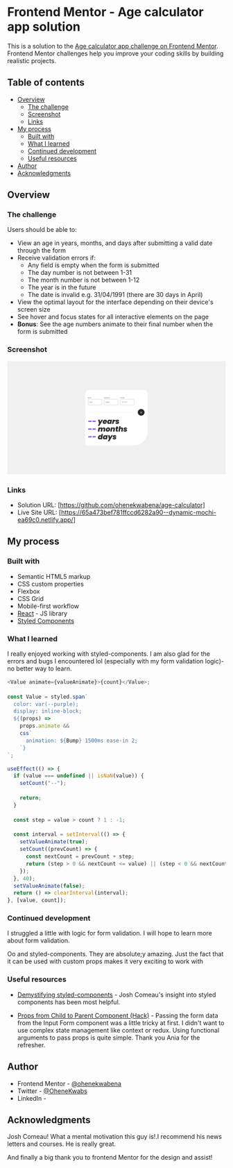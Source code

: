 # Frontend Mentor - Age calculator app solution

This is a solution to the [Age calculator app challenge on Frontend Mentor](https://www.frontendmentor.io/challenges/age-calculator-app-dF9DFFpj-Q). Frontend Mentor challenges help you improve your coding skills by building realistic projects.

## Table of contents

- [Overview](#overview)
  - [The challenge](#the-challenge)
  - [Screenshot](#screenshot)
  - [Links](#links)
- [My process](#my-process)
  - [Built with](#built-with)
  - [What I learned](#what-i-learned)
  - [Continued development](#continued-development)
  - [Useful resources](#useful-resources)
- [Author](#author)
- [Acknowledgments](#acknowledgments)

## Overview

### The challenge

Users should be able to:

- View an age in years, months, and days after submitting a valid date through the form
- Receive validation errors if:
  - Any field is empty when the form is submitted
  - The day number is not between 1-31
  - The month number is not between 1-12
  - The year is in the future
  - The date is invalid e.g. 31/04/1991 (there are 30 days in April)
- View the optimal layout for the interface depending on their device's screen size
- See hover and focus states for all interactive elements on the page
- **Bonus**: See the age numbers animate to their final number when the form is submitted

### Screenshot

![This a screenshot of the default state](./src/assets/screenshots/Screenshot%202024-01-12%20at%2012-54-49%20Age%20Calculator.png)

### Links

- Solution URL: [https://github.com/ohenekwabena/age-calculator]
- Live Site URL: [https://65a473bef781ffccd6282a90--dynamic-mochi-ea69c0.netlify.app/]

## My process

### Built with

- Semantic HTML5 markup
- CSS custom properties
- Flexbox
- CSS Grid
- Mobile-first workflow
- [React](https://reactjs.org/) - JS library
- [Styled Components](https://styled-components.com/)

### What I learned

I really enjoyed working with styled-components. I am also glad for the errors and bugs I encountered lol (especially with my form validation logic)- no better way to learn.

```js (css with styled components and triggering animation on value change with styled component props - so amazing!)
<Value animate={valueAnimate}>{count}</Value>;

const Value = styled.span`
  color: var(--purple);
  display: inline-block;
  ${(props) =>
    props.animate &&
    css`
      animation: ${Bump} 1500ms ease-in 2;
    `}
`;
```

```js (function for animating number count)
useEffect(() => {
  if (value === undefined || isNaN(value)) {
    setCount("--");

    return;
  }

  const step = value > count ? 1 : -1;

  const interval = setInterval(() => {
    setValueAnimate(true);
    setCount((prevCount) => {
      const nextCount = prevCount + step;
      return (step > 0 && nextCount <= value) || (step < 0 && nextCount >= value) ? nextCount : value;
    });
  }, 40);
  setValueAnimate(false);
  return () => clearInterval(interval);
}, [value, count]);
```

### Continued development

I struggled a little with logic for form validation. I will hope to learn more about form validation.

Oo and styled-components. They are absolute;y amazing. Just the fact that it can be used with custom props makes it very exciting to work with

### Useful resources

- [Demystifying styled-components](https://www.joshwcomeau.com/react/demystifying-styled-components/) - Josh Comeau's insight into styled components has been most helpful.

- [Props from Child to Parent Component (Hack)](https://www.youtube.com/watch?v=UrpNtB61qyo) - Passing the form data from the Input Form component was a little tricky at first. I didn't want to use complex state management like context or redux. Using functional arguments to pass props is quite simple. Thank you Ania for the refresher.

## Author

- Frontend Mentor - [@ohenekwabena](https://www.frontendmentor.io/home)
- Twitter - [@OheneKwabs](https://twitter.com/OheneKwabs)
- LinkedIn - [](https://www.linkedin.com/in/jesse-adjei-asare-72256a29b/)

## Acknowledgments

Josh Comeau! What a mental motivation this guy is!.I recommend his news letters and courses. He is really great.

And finally a big thank you to frontend Mentor for the design and assist!
